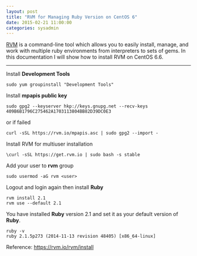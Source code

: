 ```yaml
---
layout: post
title: "RVM for Managing Ruby Version on CentOS 6"
date: 2015-02-21 11:00:00
categories: sysadmin
---
```


[RVM](https://rvm.io/) is a command-line tool which allows you to easily install, manage, and work with multiple ruby environments from interpreters to sets of gems. In this documentation I will show how to install RVM on CentOS 6.6.

---

Install **Development Tools**

    sudo yum groupinstall "Development Tools"

Install **mpapis public key**

    sudo gpg2 --keyserver hkp://keys.gnupg.net --recv-keys 409B6B1796C275462A1703113804BB82D39DC0E3
or if failed

    curl -sSL https://rvm.io/mpapis.asc | sudo gpg2 --import -

Install RVM for multiuser installation

    \curl -sSL https://get.rvm.io | sudo bash -s stable

Add your user to **rvm** group

    sudo usermod -aG rvm <user>

Logout and login again then install **Ruby**

    rvm install 2.1
    rvm use --default 2.1

You have installed **Ruby** version 2.1 and set it as your default version of **Ruby**.

    ruby -v
    ruby 2.1.5p273 (2014-11-13 revision 48405) [x86_64-linux]

Reference: https://rvm.io/rvm/install
